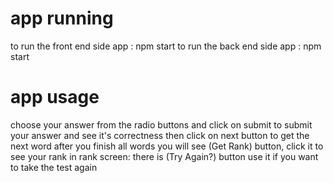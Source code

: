 # app running

to run the front end side app : npm start
to run the back end side app : npm start

# app usage

choose your answer from the radio buttons and click on submit to submit your answer and see it's correctness
then click on next button to get the next word
after you finish all words you will see (Get Rank) button, click it to see your rank
in rank screen: there is (Try Again?) button use it if you want to take the test again
